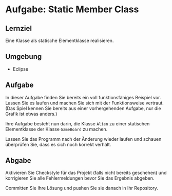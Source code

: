 
# Aufgabe: Static Member Class

## Lernziel

Eine Klasse als statische Elementklasse realisieren.


## Umgebung

  * Eclipse


## Aufgabe

In dieser Aufgabe finden Sie bereits ein voll funktionsfähiges Beispiel vor. Lassen Sie es laufen und machen Sie sich mit der Funktionsweise vertraut. (Das Spiel kennen Sie bereits aus einer vorhergehenden Aufgabe, nur die Grafik ist etwas anders.)

Ihre Aufgabe besteht nun darin, die Klasse `Alien` zu einer statischen Elementklasse der Klasse `GameBoard` zu machen.

Lassen Sie das Programm nach der Änderung wieder laufen und schauen überprüfen Sie, dass es sich noch korrekt verhält.


## Abgabe

Aktivieren Sie Checkstyle für das Projekt (falls nicht bereits geschehen) und korrigieren Sie alle Fehlermeldungen bevor Sie das Ergebnis abgeben.

Committen Sie Ihre Lösung und pushen Sie sie danach in Ihr Repository.
